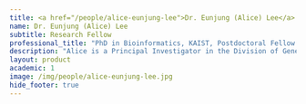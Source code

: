 ```yaml
---
title: <a href="/people/alice-eunjung-lee">Dr. Eunjung (Alice) Lee</a>
name: Dr. Eunjung (Alice) Lee
subtitle: Research Fellow
professional_title: "PhD in Bioinformatics, KAIST, Postdoctoral Fellow (2010-2013) / Instructor (2013-2016), Assistant Professor, Division of Genetics and Genomics, Boston Children's Hospital & Harvard Medical School"  # Joined professional titles
description: "Alice is a Principal Investigator in the Division of Genetics and Genomics at Boston Children’s Hospital (BCH) and an Assistan Professor at Harvard Medical School (HMS). She is also an associte member of the Broad Institute of Harvard and MIT. She obtained her PhD in Bioinformatics from KAIST (Korea Advanced Institute of Science and Technology) in 2008. She served as a postdoctoral fellow in Peter Park’s laboratory at HMS and Brigham and Women's Hospital starting in 2010 and became an Instructor in 2013.During her postdoctoral training, she had extensive experience in studying somatic mutation in human cancer and in single neuronal genomes through participating in the TCGA (The Cancer Genome Atlas), an NIH-led cancer genomics consortium and other projects. She has developed computational methods for whole-genome sequencing data analysis including theTea(Transposable Element Analyzer) method (Lee et al., Science, 2012) and performed a systematic analysis of mobilization of all retrotransposon classes in human cancer. TheTeamethod has been successfully applied to multiple genomic studies in different contexts including human cancer, single-neuron analysis, and primate evolution. Most recently, she has identified numerous somatic single nucleotide variants, including synonymous ones, that disrupt mRNA splicing in cancer through an integrative analysis of large-scale DNA- and RNA-sequencing data and found that intron retention is a common yet underappreciated mechanism of tumor suppressor inactivation in cancer (Jung et al., Nature Genetics, 2015).She joined the faculty of the Division of Genetics and Genomics at BCH and HMS in 2017 and runs a research program that studies somatic mutation and repetitive DNA such as transposable elements in human diseases using cutting-edge genomic technologies, envisioning the translation of her scientific discoveries into improved healthcare outcomes."
layout: product
academic: 1
image: /img/people/alice-eunjung-lee.jpg
hide_footer: true
---
```

